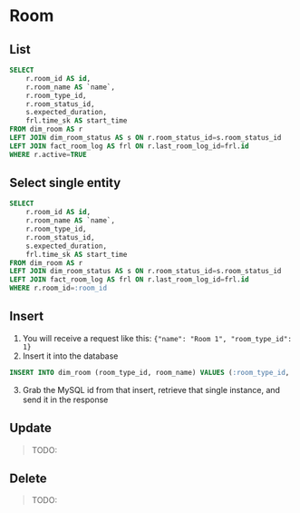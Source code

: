 # Room

## List
```SQL
SELECT
    r.room_id AS id,
    r.room_name AS `name`,
    r.room_type_id,
    r.room_status_id,
    s.expected_duration,
    frl.time_sk AS start_time
FROM dim_room AS r
LEFT JOIN dim_room_status AS s ON r.room_status_id=s.room_status_id
LEFT JOIN fact_room_log AS frl ON r.last_room_log_id=frl.id
WHERE r.active=TRUE
```

## Select single entity
```SQL
SELECT
    r.room_id AS id,
    r.room_name AS `name`,
    r.room_type_id,
    r.room_status_id,
    s.expected_duration,
    frl.time_sk AS start_time
FROM dim_room AS r
LEFT JOIN dim_room_status AS s ON r.room_status_id=s.room_status_id
LEFT JOIN fact_room_log AS frl ON r.last_room_log_id=frl.id
WHERE r.room_id=:room_id
```

## Insert
1. You will receive a request like this: `{"name": "Room 1", "room_type_id": 1}`
2. Insert it into the database
```SQL
INSERT INTO dim_room (room_type_id, room_name) VALUES (:room_type_id, :room_name)
```
3. Grab the MySQL id from that insert, retrieve that single instance, and send it in the response

## Update
> TODO: 
## Delete
> TODO: 
